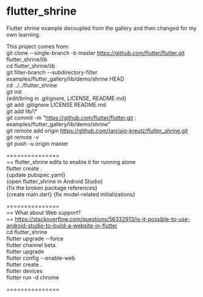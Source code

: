 # flutter_shrine
Flutter shrine example decoupled from the gallery and then changed for my own learning.  

This project comes from:  
git clone --single-branch -b master https://github.com/flutter/flutter.git flutter_shrine/lib  
cd flutter_shrine/lib  
git filter-branch --subdirectory-filter examples/flutter_gallery/lib/demo/shrine HEAD  
cd ../../flutter_shrine  
 git init  
 {edit/bring in .gitignore, LICENSE, README.md}  
 git add .gitignore LICENSE README.md  
 git add lib/\\*  
git commit -m "https://github.com/flutter/flutter.git : examples/flutter_gallery/lib/demo/shrine"  
git remote add origin https://github.com/tarcisio-kreutz/flutter_shrine.git  
git remote -v  
git push -u origin master  

===============  
== flutter_shrine edits to enable it for running alone  
flutter create .  
{update pubspec.yaml}  
{open flutter_shrine in Android Studio}  
{fix the broken package references}  
{create main.dart}
{fix model-related initializations}

===============  
== What about Web support?  
== https://stackoverflow.com/questions/56332913/is-it-possible-to-use-android-studio-to-build-a-website-in-flutter  
cd flutter_shrine  
flutter upgrade --force  
flutter channel beta  
flutter upgrade  
flutter config --enable-web  
flutter create .  
flutter devices  
flutter run -d chrome  

===============  



